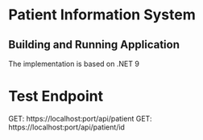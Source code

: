 # Patient Information System

## Building and Running Application
The implementation is based on .NET 9

# Test Endpoint
GET: https://localhost:port/api/patient
GET: https://localhost:port/api/patient/id
